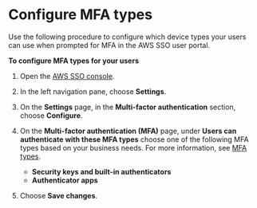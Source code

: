 # Configure MFA types<a name="how-to-configure-mfa-types"></a>

Use the following procedure to configure which device types your users can use when prompted for MFA in the AWS SSO user portal\.

**To configure MFA types for your users**

1. Open the [AWS SSO console](https://console.aws.amazon.com/singlesignon)\.

1. In the left navigation pane, choose **Settings**\.

1. On the **Settings** page, in the **Multi\-factor authentication** section, choose **Configure**\.

1. On the **Multi\-factor authentication \(MFA\)** page, under **Users can authenticate with these MFA types** choose one of the following MFA types based on your business needs\. For more information, see [MFA types](mfa-types.md)\.
   + **Security keys and built\-in authenticators**
   + **Authenticator apps**

1. Choose **Save changes**\.